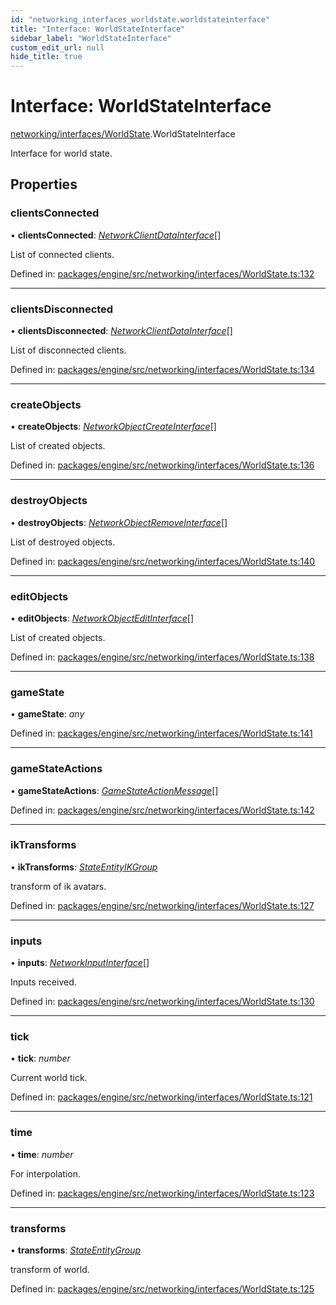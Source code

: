 ```yaml
---
id: "networking_interfaces_worldstate.worldstateinterface"
title: "Interface: WorldStateInterface"
sidebar_label: "WorldStateInterface"
custom_edit_url: null
hide_title: true
---
```


# Interface: WorldStateInterface

[networking/interfaces/WorldState](../modules/networking_interfaces_worldstate.md).WorldStateInterface

Interface for world state.

## Properties

### clientsConnected

• **clientsConnected**: [*NetworkClientDataInterface*](networking_interfaces_worldstate.networkclientdatainterface.md)[]

List of connected clients.

Defined in: [packages/engine/src/networking/interfaces/WorldState.ts:132](https://github.com/xr3ngine/xr3ngine/blob/716a06460/packages/engine/src/networking/interfaces/WorldState.ts#L132)

___

### clientsDisconnected

• **clientsDisconnected**: [*NetworkClientDataInterface*](networking_interfaces_worldstate.networkclientdatainterface.md)[]

List of disconnected clients.

Defined in: [packages/engine/src/networking/interfaces/WorldState.ts:134](https://github.com/xr3ngine/xr3ngine/blob/716a06460/packages/engine/src/networking/interfaces/WorldState.ts#L134)

___

### createObjects

• **createObjects**: [*NetworkObjectCreateInterface*](networking_interfaces_worldstate.networkobjectcreateinterface.md)[]

List of created objects.

Defined in: [packages/engine/src/networking/interfaces/WorldState.ts:136](https://github.com/xr3ngine/xr3ngine/blob/716a06460/packages/engine/src/networking/interfaces/WorldState.ts#L136)

___

### destroyObjects

• **destroyObjects**: [*NetworkObjectRemoveInterface*](networking_interfaces_worldstate.networkobjectremoveinterface.md)[]

List of destroyed objects.

Defined in: [packages/engine/src/networking/interfaces/WorldState.ts:140](https://github.com/xr3ngine/xr3ngine/blob/716a06460/packages/engine/src/networking/interfaces/WorldState.ts#L140)

___

### editObjects

• **editObjects**: [*NetworkObjectEditInterface*](networking_interfaces_worldstate.networkobjecteditinterface.md)[]

List of created objects.

Defined in: [packages/engine/src/networking/interfaces/WorldState.ts:138](https://github.com/xr3ngine/xr3ngine/blob/716a06460/packages/engine/src/networking/interfaces/WorldState.ts#L138)

___

### gameState

• **gameState**: *any*

Defined in: [packages/engine/src/networking/interfaces/WorldState.ts:141](https://github.com/xr3ngine/xr3ngine/blob/716a06460/packages/engine/src/networking/interfaces/WorldState.ts#L141)

___

### gameStateActions

• **gameStateActions**: [*GameStateActionMessage*](game_types_gamestateactionmessage.gamestateactionmessage.md)[]

Defined in: [packages/engine/src/networking/interfaces/WorldState.ts:142](https://github.com/xr3ngine/xr3ngine/blob/716a06460/packages/engine/src/networking/interfaces/WorldState.ts#L142)

___

### ikTransforms

• **ikTransforms**: [*StateEntityIKGroup*](../modules/networking_types_snapshotdatatypes.md#stateentityikgroup)

transform of ik avatars.

Defined in: [packages/engine/src/networking/interfaces/WorldState.ts:127](https://github.com/xr3ngine/xr3ngine/blob/716a06460/packages/engine/src/networking/interfaces/WorldState.ts#L127)

___

### inputs

• **inputs**: [*NetworkInputInterface*](networking_interfaces_worldstate.networkinputinterface.md)[]

Inputs received.

Defined in: [packages/engine/src/networking/interfaces/WorldState.ts:130](https://github.com/xr3ngine/xr3ngine/blob/716a06460/packages/engine/src/networking/interfaces/WorldState.ts#L130)

___

### tick

• **tick**: *number*

Current world tick.

Defined in: [packages/engine/src/networking/interfaces/WorldState.ts:121](https://github.com/xr3ngine/xr3ngine/blob/716a06460/packages/engine/src/networking/interfaces/WorldState.ts#L121)

___

### time

• **time**: *number*

For interpolation.

Defined in: [packages/engine/src/networking/interfaces/WorldState.ts:123](https://github.com/xr3ngine/xr3ngine/blob/716a06460/packages/engine/src/networking/interfaces/WorldState.ts#L123)

___

### transforms

• **transforms**: [*StateEntityGroup*](../modules/networking_types_snapshotdatatypes.md#stateentitygroup)

transform of world.

Defined in: [packages/engine/src/networking/interfaces/WorldState.ts:125](https://github.com/xr3ngine/xr3ngine/blob/716a06460/packages/engine/src/networking/interfaces/WorldState.ts#L125)
